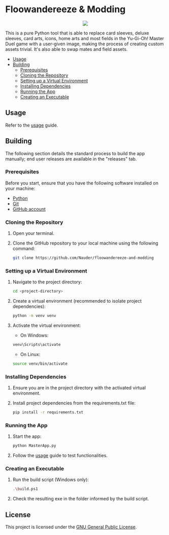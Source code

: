 # Floowandereeze & Modding

<p align="center">
    <img src="https://img.shields.io/badge/Python-FFD43B?style=for-the-badge&logo=python&logoColor=blue">
</p>

This is a pure Python tool that is able to replace card sleeves, deluxe sleeves, card arts, icons, home arts and
most fields in the Yu-Gi-Oh! Master Duel game with a user-given image, making the process of creating custom
assets trivial. It's also able to swap mates and field assets.

- [Usage](#Usage)
- [Building](#Building)
    - [Prerequisites](#Prerequisites)
    - [Cloning the Repository](#Cloning-the-Repository)
    - [Setting up a Virtual Environment](#Setting-up-a-Virtual-Environment)
    - [Installing Dependencies](#Installing-Dependencies)
    - [Running the App](#Running-the-App)
    - [Creating an Executable](#Creating-an-Executable)

## Usage

Refer to the [usage](./docs/USAGE.md) guide.

## Building

The following section details the standard process to build the app manually; end user releases are available in the
"releases" tab.

### Prerequisites

Before you start, ensure that you have the following software installed on your machine:

- [Python](https://www.python.org/downloads/)
- [Git](https://git-scm.com/downloads)
- [GitHub account](https://github.com/)

### Cloning the Repository

1. Open your terminal.

2. Clone the GitHub repository to your local machine using the following command:
   ```bash
   git clone https://github.com/Nauder/floowandereeze-and-modding
   ```

### Setting up a Virtual Environment

1. Navigate to the project directory:
   ```bash
   cd <project-directory>
   ```

2. Create a virtual environment (recommended to isolate project dependencies):
   ```bash
   python -m venv venv
   ```

3. Activate the virtual environment:
    - On Windows:
   ```bash
   venv\Scripts\activate
   ```
    - On Linux:
   ```bash
   source venv/bin/activate
   ```

### Installing Dependencies

1. Ensure you are in the project directory with the activated virtual environment.

2. Install project dependencies from the requirements.txt file:
    ```bash
   pip install -r requirements.txt
    ```

### Running the App

1. Start the app:
    ```bash
   python MasterApp.py
    ```

2. Follow the [usage](./docs/USAGE.md) guide to test functionalities.

### Creating an Executable

1. Run the build script (Windows only):
    ```bash
   .\build.ps1
    ```

2. Check the resulting exe in the folder informed by the build script.

## License

This project is licensed under the [GNU General Public License](LICENSE).
   
